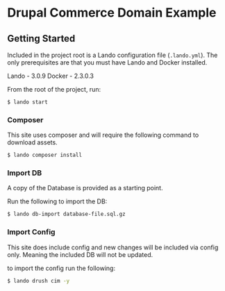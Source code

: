 # Drupal Commerce Domain Example

## Getting Started

Included in the project root is a Lando configuration file (`.lando.yml`). The
only prerequisites are that you must have Lando and Docker installed.

Lando - 3.0.9
Docker - 2.3.0.3

From the root of the project, run:

```bash
$ lando start
```

### Composer

This site uses composer and will require the following command to download assets.

```bash
$ lando composer install
```

### Import DB

A copy of the Database is provided as a starting point.

Run the following to import the DB:

```bash
$ lando db-import database-file.sql.gz
```

### Import Config

This site does include config and new changes will be included via config only.
Meaning the included DB will not be updated.

to import the config run the following:

```bash
$ lando drush cim -y
```
